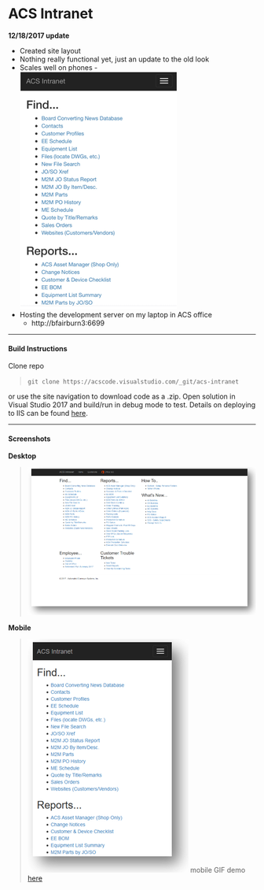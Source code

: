 ﻿# **ACS Intranet**

**12/18/2017 update**
* Created site layout
* Nothing really functional yet, just an update to the old look
* Scales well on phones - ![screenshot](Intranet/wwwroot/images/phone-screenshot.png)
* Hosting the development server on my laptop in ACS office
    * http://bfairburn3:6699

----------------------

#### Build Instructions
Clone repo  

> `git clone https://acscode.visualstudio.com/_git/acs-intranet`

or use the site navigation to download code as a .zip. Open solution in Visual Studio 2017 and build/run in debug mode to test. Details on deploying to IIS can be found [here](https://docs.microsoft.com/en-us/aspnet/core/publishing/iis?tabs=aspnetcore2x).

----------------------

#### Screenshots
**Desktop**
>![screenshot](Intranet/wwwroot/images/screenshots/desktop.png)

**Mobile**
>![screenshot](Intranet/wwwroot/images/screenshots/phone.png)
mobile GIF demo [here](Intranet/wwwroot/images/screenshots/phone-animated.gif)
